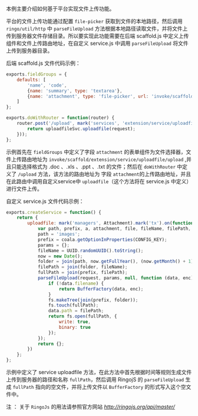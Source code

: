 本例主要介绍如何基于平台实现文件上传功能。

平台的文件上传功能通过配置 `file-picker` 获取到文件的本地路径，然后调用 `ringo/util/http` 中 `parseFileUpload` 方法根据本地路径读取文件，并将文件上传到服务器文件存储目录。所以要实现此功能需要在后端 scaffold.js 中定义上传组件和文件上传路由地址，在自定义 service.js 中调用 `parseFileUpload` 将文件上传到服务器目录。

后端 scaffold.js 文件代码示例：
```javascript
exports.fieldGroups = {
    defaults: [
        'name', 'code',
        {name: 'summary', type: 'textarea'},
        {name: 'attachment', type: 'file-picker', url: 'invoke/scaffold/extension/service/uploadfile/upload', acceptFileTypes: "(\\.|\\/)(doc|xls|ppt|txt)$"}
    ]
};

exports.doWithRouter = function(router) {
    router.post('/upload', mark('services', 'extension/service/uploadfile').on(function (uploadfileSvc, request) {
        return uploadfileSvc.uploadfile(request);
    }));
};
```
示例首先在 `fieldGroups` 中定义了字段 `attachment` 的表单组件为文件选择器，文件上传路由地址为 `invoke/scaffold/extension/service/uploadfile/upload` ,并且只能选择格式为 .doc 、.xls 、.ppt 、.txt 的文件；然后在 `doWithRouter` 中定义了 `/upload` 方法，该方法的路由地址为 字段 `attachment`的上传路由地址，并且在此路由中调用自定义service中 `uploadfile`（这个方法将在 service.js 中定义） 进行文件上传。

自定义 service.js 文件代码示例：
```javascript
exports.createService = function() {
    return {
        uploadfile: mark('managers', Attachment).mark('tx').on(function (attachmentMgr, request) {
            var path, prefix, a, attachment, file, fileName, filePath, folder, fullPath, now, params, storeFile;
            path = 'images';
            prefix = coala.getOptionInProperties(CONFIG_KEY);
            params = {};
            fileName = UUID.randomUUID().toString();
            now = new Date();
            folder = join(path, now.getFullYear(), (now.getMonth() + 1) + '-' + now.getDate());
            filePath = join(folder, fileName);
            fullPath = join(prefix, filePath);
            parseFileUpload(request, params, null, function (data, enc) {
                if (!data.filename) {
                    return BufferFactory(data, enc);
                }
                fs.makeTree(join(prefix, folder));
                fs.touch(fullPath);
                data.path = filePath;
                return fs.open(fullPath, {
                    write: true,
                    binary: true
                });
            });
            return {};
        })
    };
};
```
示例中定义了 service uploadfile 方法，在此方法中首先根据时间等规则生成文件上传到服务器的路径和名称 `fullPath`，然后调用 RingojS 的 `parseFileUpload` 生成 `fullPath` 指向的空文件，并将上传文件以 `BufferFactory` 的形式写入这个空文件中。

<span class="badge badge-warning">注</span>&nbsp;： 关于 `RingoJs` 的用法请参照官方网站 _http://ringojs.org/api/master/_
